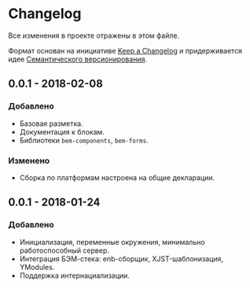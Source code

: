 # Changelog

Все изменения в проекте отражены в этом файле.

Формат основан на инициативе [Keep a Changelog](http://keepachangelog.com/ru/1.0.0/)
и придерживается идее [Семантического версионирования](http://semver.org/lang/ru/).

## 0.0.1 - 2018-02-08

### Добавлено

- Базовая разметка.
- Документация к блокам.
- Библиотеки `bem-components`, `bem-forms`.

### Изменено

- Сборка по платформам настроена на общие декларации.

## 0.0.1 - 2018-01-24

### Добавлено

- Инициализация, переменные окружения, минимально работоспособный сервер.
- Интеграция БЭМ-стека: enb-сборщик, XJST-шаблонизация, YModules.
- Поддержка интернациализации.

